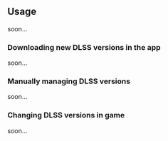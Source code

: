 ## Usage

soon...

### Downloading new DLSS versions in the app

soon...

### Manually managing DLSS versions

soon...

### Changing DLSS versions in game

soon...